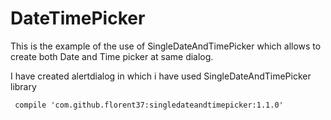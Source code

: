 # DateTimePicker

This is the example of the use of SingleDateAndTimePicker which allows to create both Date and Time picker at same dialog.

I have created alertdialog in which i have used SingleDateAndTimePicker library

     compile 'com.github.florent37:singledateandtimepicker:1.1.0'
     

     
     
